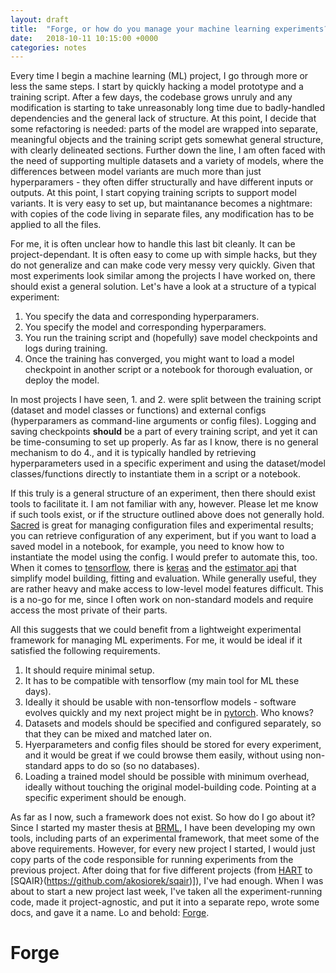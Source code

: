```yaml
---
layout: draft
title:  "Forge, or how do you manage your machine learning experiments?"
date:   2018-10-11 10:15:00 +0000
categories: notes
---
```


Every time I begin a machine learning (ML) project, I go through more or less the same steps.
I start by quickly hacking a model prototype and a training script.
After a few days, the codebase grows unruly and any modification is starting to take unreasonably long time due to badly-handled dependencies and the general lack of structure.
At this point, I decide that some refactoring is needed:
parts of the model are wrapped into separate, meaningful objects and the training script gets somewhat general structure, with clearly delineated sections.
Further down the line, I am often faced with the need of supporting multiple datasets and a variety of models, where the differences between model variants are much more than just hyperparamers - they often differ structurally and have different inputs or outputs.
At this point, I start copying training scripts to support model variants.
It is very easy to set up, but maintanance becomes a nightmare: with copies of the code living in separate files, any modification has to be applied to all the files.

For me, it is often unclear how to handle this last bit cleanly.
It can be project-dependant.
It is often easy to come up with simple hacks, but they do not generalize and can make code very messy very quickly.
Given that most experiments look similar among the projects I have worked on, there should exist a general solution.
Let's have a look at a structure of a typical experiment:
1. You specify the data and corresponding hyperparamers.
2. You specify the model and corresponding hyperparamers.
3. You run the training script and (hopefully) save model checkpoints and logs during training.
4. Once the training has converged, you might want to load a model checkpoint in another script or a notebook for thorough evaluation, or deploy the model.

In most projects I have seen, 1. and 2. were split between the training script (dataset and model classes or functions) and external configs (hyperparamers as command-line arguments or config files).
Logging and saving checkpoints **should** be a part of every training script, and yet it can be time-consuming to set up properly.
As far as I know, there is no general mechanism to do 4., and it is typically handled by retrieving hyperparameters used in a specific experiment and using the dataset/model classes/functions directly to instantiate them in a script or a notebook.

If this truly is a general structure of an experiment, then there should exist tools to facilitate it.
I am not familiar with any, however. Please let me know if such tools exist, or if the structure outlined above does not generally hold.
[Sacred](https://github.com/IDSIA/sacred) is great for managing configuration files and experimental results; you can retrieve configuration of any experiment, but if you want to load a saved model in a notebook, for example, you need to know how to instantiate the model using the config. I would prefer to automate this, too.
When it comes to [tensorflow](https://www.tensorflow.org/), there is [keras](https://keras.io/) and the [estimator api](https://www.tensorflow.org/guide/estimators) that simplify model building, fitting and evaluation.
While generally useful, they are rather heavy and make access to low-level model features difficult.
This is a no-go for me, since I often work on non-standard models and require access the most private of their parts.

All this suggests that we could benefit from a lightweight experimental framework for managing ML experiments.
For me, it would be ideal if it satisfied the following requirements.
1. It should require minimal setup.
2. It has to be compatible with tensorflow (my main tool for ML these days).
3. Ideally it should be usable with non-tensorflow models - software evolves quickly and my next project might be in [pytorch](https://pytorch.org/). Who knows?
4. Datasets and models should be specified and configured separately, so that they can be mixed and matched later on.
5. Hyerparameters and config files should be stored for every experiment, and it would be great if we could browse them easily, without using non-standard apps to do so (so no databases).
6. Loading a trained model should be possible with minimum overhead, ideally without touching the original model-building code. Pointing at a specific experiment should be enough.

As far as I now, such a framework does not exist.
So how do I go about it?
Since I started my master thesis at [BRML](http://brml.org/brml/index.html), I have been developing my own tools, including parts of an experimental framework, that meet some of the above requirements.
However, for every new project I started, I would just copy parts of the code responsible for running experiments from the previous project.
After doing that for five different projects (from [HART](https://github.com/akosiorek/hart) to [SQAIR}(https://github.com/akosiorek/sqair)]), I've had enough.
When I was about to start a new project last week, I've taken all the experiment-running code, made it project-agnostic, and put it into a separate repo, wrote some docs, and gave it a name. Lo and behold: [Forge](https://github.com/akosiorek/forge).

# Forge


<!-- #### Acknowledgements
I would like to thank [Alex Bewley](http://alex.bewley.ai/) for inspiration, [Adam Goliński](http://adamgol.me/) for discussions about software engineering in ML and [Martin Engelcke](https://ori.ox.ac.uk/ori-people/martin-engelcke/) for his feedback on `forge`. -->
